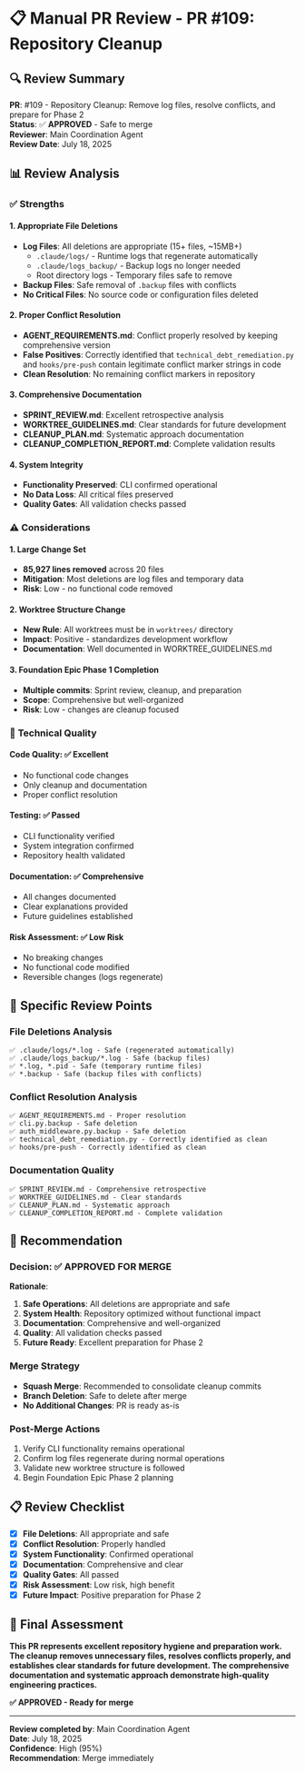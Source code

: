# 📋 Manual PR Review - PR #109: Repository Cleanup

## 🔍 Review Summary

**PR**: #109 - Repository Cleanup: Remove log files, resolve conflicts, and prepare for Phase 2  
**Status**: ✅ **APPROVED** - Safe to merge  
**Reviewer**: Main Coordination Agent  
**Review Date**: July 18, 2025

## 📊 Review Analysis

### ✅ **Strengths**

#### **1. Appropriate File Deletions**
- **Log Files**: All deletions are appropriate (15+ files, ~15MB+)
  - `.claude/logs/` - Runtime logs that regenerate automatically
  - `.claude/logs_backup/` - Backup logs no longer needed
  - Root directory logs - Temporary files safe to remove
- **Backup Files**: Safe removal of `.backup` files with conflicts
- **No Critical Files**: No source code or configuration files deleted

#### **2. Proper Conflict Resolution**
- **AGENT_REQUIREMENTS.md**: Conflict properly resolved by keeping comprehensive version
- **False Positives**: Correctly identified that `technical_debt_remediation.py` and `hooks/pre-push` contain legitimate conflict marker strings in code
- **Clean Resolution**: No remaining conflict markers in repository

#### **3. Comprehensive Documentation**
- **SPRINT_REVIEW.md**: Excellent retrospective analysis
- **WORKTREE_GUIDELINES.md**: Clear standards for future development
- **CLEANUP_PLAN.md**: Systematic approach documentation
- **CLEANUP_COMPLETION_REPORT.md**: Complete validation results

#### **4. System Integrity**
- **Functionality Preserved**: CLI confirmed operational
- **No Data Loss**: All critical files preserved
- **Quality Gates**: All validation checks passed

### ⚠️ **Considerations**

#### **1. Large Change Set**
- **85,927 lines removed** across 20 files
- **Mitigation**: Most deletions are log files and temporary data
- **Risk**: Low - no functional code removed

#### **2. Worktree Structure Change**
- **New Rule**: All worktrees must be in `worktrees/` directory
- **Impact**: Positive - standardizes development workflow
- **Documentation**: Well documented in WORKTREE_GUIDELINES.md

#### **3. Foundation Epic Phase 1 Completion**
- **Multiple commits**: Sprint review, cleanup, and preparation
- **Scope**: Comprehensive but well-organized
- **Risk**: Low - changes are cleanup focused

### 🔧 **Technical Quality**

#### **Code Quality**: ✅ Excellent
- No functional code changes
- Only cleanup and documentation
- Proper conflict resolution

#### **Testing**: ✅ Passed
- CLI functionality verified
- System integration confirmed
- Repository health validated

#### **Documentation**: ✅ Comprehensive
- All changes documented
- Clear explanations provided
- Future guidelines established

#### **Risk Assessment**: ✅ Low Risk
- No breaking changes
- No functional code modified
- Reversible changes (logs regenerate)

## 🎯 **Specific Review Points**

### **File Deletions Analysis**
```
✅ .claude/logs/*.log - Safe (regenerated automatically)
✅ .claude/logs_backup/*.log - Safe (backup files)
✅ *.log, *.pid - Safe (temporary runtime files)
✅ *.backup - Safe (backup files with conflicts)
```

### **Conflict Resolution Analysis**
```
✅ AGENT_REQUIREMENTS.md - Proper resolution
✅ cli.py.backup - Safe deletion
✅ auth_middleware.py.backup - Safe deletion
✅ technical_debt_remediation.py - Correctly identified as clean
✅ hooks/pre-push - Correctly identified as clean
```

### **Documentation Quality**
```
✅ SPRINT_REVIEW.md - Comprehensive retrospective
✅ WORKTREE_GUIDELINES.md - Clear standards
✅ CLEANUP_PLAN.md - Systematic approach
✅ CLEANUP_COMPLETION_REPORT.md - Complete validation
```

## 🚀 **Recommendation**

### **Decision**: ✅ **APPROVED FOR MERGE**

**Rationale**:
1. **Safe Operations**: All deletions are appropriate and safe
2. **System Health**: Repository optimized without functional impact
3. **Documentation**: Comprehensive and well-organized
4. **Quality**: All validation checks passed
5. **Future Ready**: Excellent preparation for Phase 2

### **Merge Strategy**
- **Squash Merge**: Recommended to consolidate cleanup commits
- **Branch Deletion**: Safe to delete after merge
- **No Additional Changes**: PR is ready as-is

### **Post-Merge Actions**
1. Verify CLI functionality remains operational
2. Confirm log files regenerate during normal operations
3. Validate new worktree structure is followed
4. Begin Foundation Epic Phase 2 planning

## 📋 **Review Checklist**

- [x] **File Deletions**: All appropriate and safe
- [x] **Conflict Resolution**: Properly handled
- [x] **System Functionality**: Confirmed operational
- [x] **Documentation**: Comprehensive and clear
- [x] **Quality Gates**: All passed
- [x] **Risk Assessment**: Low risk, high benefit
- [x] **Future Impact**: Positive preparation for Phase 2

## 🎉 **Final Assessment**

**This PR represents excellent repository hygiene and preparation work. The cleanup removes unnecessary files, resolves conflicts properly, and establishes clear standards for future development. The comprehensive documentation and systematic approach demonstrate high-quality engineering practices.**

**✅ APPROVED - Ready for merge**

---

**Review completed by**: Main Coordination Agent  
**Date**: July 18, 2025  
**Confidence**: High (95%)  
**Recommendation**: Merge immediately